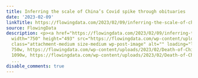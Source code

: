 ```yaml
---
title: Inferring the scale of China’s Covid spike through obituaries
date: '2023-02-09'
linkTitle: https://flowingdata.com/2023/02/09/inferring-the-scale-of-chinas-covid-spike-through-obituaries/
source: FlowingData
description: <p><a href="https://flowingdata.com/2023/02/09/inferring-the-scale-of-chinas-covid-spike-through-obituaries/"><img
  width="750" height="493" src="https://flowingdata.com/wp-content/uploads/2023/02/Death-of-Chinese-scholars-750x493.png"
  class="attachment-medium size-medium wp-post-image" alt="" loading="lazy" srcset="https://flowingdata.com/wp-content/uploads/2023/02/Death-of-Chinese-scholars-750x493.png
  750w, https://flowingdata.com/wp-content/uploads/2023/02/Death-of-Chinese-scholars-1090x717.png
  1090w, https://flowingdata.com/wp-content/uploads/2023/02/Death-of-Chinese-scholars-210x138.png
  ...
disable_comments: true
---
```

<p><a href="https://flowingdata.com/2023/02/09/inferring-the-scale-of-chinas-covid-spike-through-obituaries/"><img width="750" height="493" src="https://flowingdata.com/wp-content/uploads/2023/02/Death-of-Chinese-scholars-750x493.png" class="attachment-medium size-medium wp-post-image" alt="" loading="lazy" srcset="https://flowingdata.com/wp-content/uploads/2023/02/Death-of-Chinese-scholars-750x493.png 750w, https://flowingdata.com/wp-content/uploads/2023/02/Death-of-Chinese-scholars-1090x717.png 1090w, https://flowingdata.com/wp-content/uploads/2023/02/Death-of-Chinese-scholars-210x138.png ...